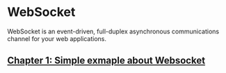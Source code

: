 # WebSocket
WebSocket is an event-driven, full-duplex asynchronous communications channel for your web applications.

## [Chapter 1: Simple exmaple about Websocket](chap01/README.md)
